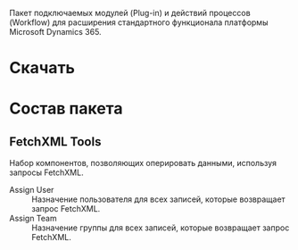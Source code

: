 Пакет подключаемых модулей (Plug-in) и действий процессов (Workflow) для расширения стандартного функционала платформы Microsoft Dynamics 365.

# Скачать



# Состав пакета

## FetchXML Tools

Набор компонентов, позволяющих оперировать данными, используя запросы FetchXML.

<dl>
<dt>Assign User</dt>
<dd>Назначение пользователя для всех записей, которые возвращает запрос FetchXML.</dd>
<dt>Assign Team</dt>
<dd>Назначение группы для всех записей, которые возвращает запрос FetchXML.</dd>
</dl>

